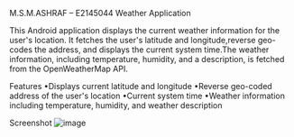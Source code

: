 M.S.M.ASHRAF – E2145044
 Weather Application

 This Android application displays the current weather information for the user's location. It fetches the user's latitude and longitude,reverse geo-codes the address, and displays the current system time.The weather information, including temperature, humidity, and a description, is fetched from the OpenWeatherMap API.
 
 Features
 •Displays current latitude and longitude
 •Reverse geo-coded address of the user's location
 •Current system time
 •Weather information including temperature, humidity, and weather 
description

 Screenshot
 ![image](https://github.com/Ashraf-Saleem/WeatherApplication-E2145044-/assets/139708522/cd6423ca-1441-46bd-8f8b-6ab0fcd6657d)
